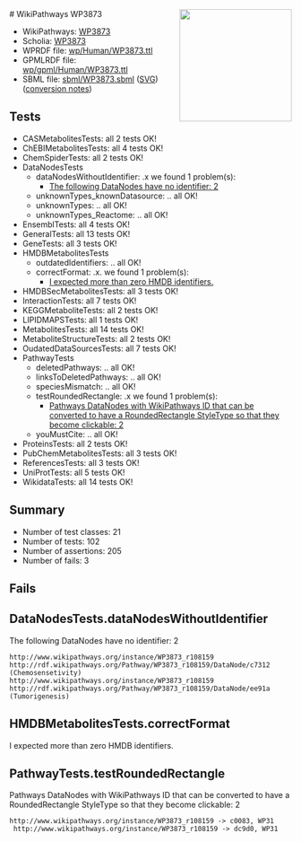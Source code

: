 <img style="float: right; width: 200px" src="../logo.png" />
# WikiPathways WP3873

* WikiPathways: [WP3873](https://identifiers.org/wikipathways:WP3873)
* Scholia: [WP3873](https://scholia.toolforge.org/wikipathways/WP3873)
* WPRDF file: [wp/Human/WP3873.ttl](../wp/Human/WP3873.ttl)
* GPMLRDF file: [wp/gpml/Human/WP3873.ttl](../wp/gpml/Human/WP3873.ttl)
* SBML file: [sbml/WP3873.sbml](../sbml/WP3873.sbml) ([SVG](../sbml/WP3873.svg)) ([conversion notes](../sbml/WP3873.txt))

## Tests
* CASMetabolitesTests: all 2 tests OK!
* ChEBIMetabolitesTests: all 4 tests OK!
* ChemSpiderTests: all 2 tests OK!
* DataNodesTests
    * dataNodesWithoutIdentifier: .x we found 1 problem(s):
        * [The following DataNodes have no identifier: 2](#d2d32fa1)
    * unknownTypes_knownDatasource: .. all OK!
    * unknownTypes: .. all OK!
    * unknownTypes_Reactome: .. all OK!
* EnsemblTests: all 4 tests OK!
* GeneralTests: all 13 tests OK!
* GeneTests: all 3 tests OK!
* HMDBMetabolitesTests
    * outdatedIdentifiers: .. all OK!
    * correctFormat: .x. we found 1 problem(s):
        * [I expected more than zero HMDB identifiers.](#ad154c1e)
* HMDBSecMetabolitesTests: all 3 tests OK!
* InteractionTests: all 7 tests OK!
* KEGGMetaboliteTests: all 2 tests OK!
* LIPIDMAPSTests: all 1 tests OK!
* MetabolitesTests: all 14 tests OK!
* MetaboliteStructureTests: all 2 tests OK!
* OudatedDataSourcesTests: all 7 tests OK!
* PathwayTests
    * deletedPathways: .. all OK!
    * linksToDeletedPathways: .. all OK!
    * speciesMismatch: .. all OK!
    * testRoundedRectangle: .x we found 1 problem(s):
        * [Pathways DataNodes with WikiPathways ID that can be converted to have a RoundedRectangle StyleType so that they become clickable: 2](#9fbad3cc)
    * youMustCite: .. all OK!
* ProteinsTests: all 2 tests OK!
* PubChemMetabolitesTests: all 3 tests OK!
* ReferencesTests: all 3 tests OK!
* UniProtTests: all 5 tests OK!
* WikidataTests: all 14 tests OK!


## Summary

* Number of test classes: 21
* Number of tests: 102
* Number of assertions: 205
* Number of fails: 3

## Fails

<a name="d2d32fa1" />

## DataNodesTests.dataNodesWithoutIdentifier

The following DataNodes have no identifier: 2
```
http://www.wikipathways.org/instance/WP3873_r108159 http://rdf.wikipathways.org/Pathway/WP3873_r108159/DataNode/c7312 (Chemosensetivity)
http://www.wikipathways.org/instance/WP3873_r108159 http://rdf.wikipathways.org/Pathway/WP3873_r108159/DataNode/ee91a (Tumorigenesis)
```

<a name="ad154c1e" />

## HMDBMetabolitesTests.correctFormat

I expected more than zero HMDB identifiers.
<a name="9fbad3cc" />

## PathwayTests.testRoundedRectangle

Pathways DataNodes with WikiPathways ID that can be converted to have a RoundedRectangle StyleType so that they become clickable: 2
```
http://www.wikipathways.org/instance/WP3873_r108159 -> c0083, WP31
 http://www.wikipathways.org/instance/WP3873_r108159 -> dc9d0, WP31
 ```

